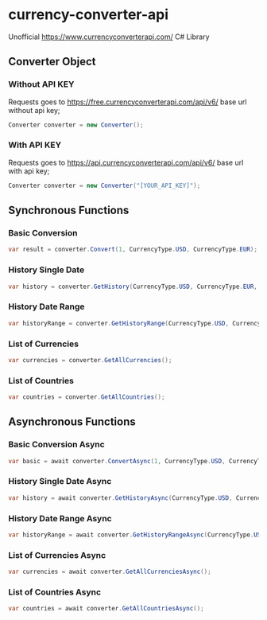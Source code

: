 # currency-converter-api
Unofficial https://www.currencyconverterapi.com/ C# Library

## Converter Object
### Without API KEY
Requests goes to https://free.currencyconverterapi.com/api/v6/ base url without api key;
```c#
Converter converter = new Converter();
```

### With API KEY
Requests goes to https://api.currencyconverterapi.com/api/v6/ base url with api key;
```c#
Converter converter = new Converter("[YOUR_API_KEY]");
```

## Synchronous Functions
### Basic Conversion
```c#
var result = converter.Convert(1, CurrencyType.USD, CurrencyType.EUR);
```

### History Single Date
```c#
var history = converter.GetHistory(CurrencyType.USD, CurrencyType.EUR, "2018-08-01");
```

### History Date Range
```c#
var historyRange = converter.GetHistoryRange(CurrencyType.USD, CurrencyType.EUR, "2018-08-01", "2018-08-06");
```
### List of Currencies
```c#
var currencies = converter.GetAllCurrencies();
```

### List of Countries
```c#
var countries = converter.GetAllCountries();
```

## Asynchronous Functions
### Basic Conversion Async
```c#
var basic = await converter.ConvertAsync(1, CurrencyType.USD, CurrencyType.EUR);
```

### History Single Date Async
```c#
var history = await converter.GetHistoryAsync(CurrencyType.USD, CurrencyType.EUR, "2018-08-01");
```

### History Date Range Async
```c#
var historyRange = await converter.GetHistoryRangeAsync(CurrencyType.USD, CurrencyType.EUR, "2018-08-01", "2018-08-06");
```

### List of Currencies Async
```c#
var currencies = await converter.GetAllCurrenciesAsync();
```

### List of Countries Async
```c#
var countries = await converter.GetAllCountriesAsync();
```
